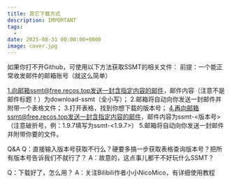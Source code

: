 ```yaml
---
title: 其它下载方式
description: IMPORTANT
tags:
  - 
date: 2025-08-31 00:00:00+0000
image: cover.jpg
---
```


如果你打不开Github，可使用以下方法获取SSMT的相关文件：
前提：一个能正常收发邮件的邮箱账号（就这么简单）

1.向邮箱ssmt@free.recos.top发送一封含指定内容的邮件，邮件内容（注意不是邮件标题！）为download-ssmt（全小写）；
2.邮箱将自动向你发送一封邮件并附带一个表格文件；
3.打开表格，找到你想下载的版本号；
4.再向邮箱ssmt@free.recos.top发送一封含指定内容的邮件，邮件内容为ssmt-<版本号>（注意破折号，例：1.9.7填写为ssmt-<1.9.7>）
5.邮箱将自动向你发送一封邮件并附带你要的文件。

Q&A
Q：直接输入版本号获取不行么？硬要多搞一步获取表格查询版本号？把所有版本号告诉我们不就行了？
A：故意的，这点事儿都干不好玩什么SSMT？

Q：下载好了，怎么用？
A：关注Bilibili作者小小NicoMico，有详细使用教程
